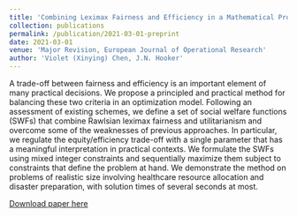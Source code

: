 ```yaml
---
title: 'Combining Leximax Fairness and Efficiency in a Mathematical Programming Model'
collection: publications
permalink: /publication/2021-03-01-preprint
date: 2021-03-01
venue: 'Major Revision, European Journal of Operational Research'
author: 'Violet (Xinying) Chen, J.N. Hooker'
---
```


A trade-off between fairness and efficiency is an important element of many practical decisions. We propose a principled and practical method for balancing these two criteria in an optimization model. Following an assessment of existing schemes, we define a set of social welfare functions (SWFs) that combine Rawlsian leximax fairness and utilitarianism and overcome some of the weaknesses of previous approaches. In particular, we regulate the equity/efficiency trade-off with a single parameter that has a meaningful interpretation in practical contexts. We formulate the SWFs using mixed integer constraints and sequentially maximize them subject to constraints that define the problem at hand. We demonstrate the method on problems of realistic size involving healthcare resource allocation and disaster preparation, with solution times of several seconds at most.

[Download paper here](http://academicpages.github.io/files/CEU-preprint.pdf)
